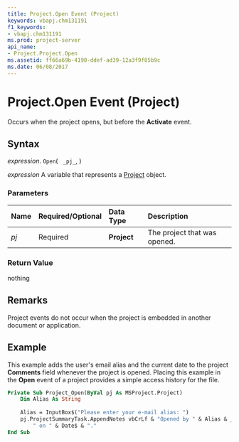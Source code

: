 ```yaml
---
title: Project.Open Event (Project)
keywords: vbapj.chm131191
f1_keywords:
- vbapj.chm131191
ms.prod: project-server
api_name:
- Project.Project.Open
ms.assetid: ff66a69b-4190-ddef-ad39-12a3f9f85b9c
ms.date: 06/08/2017
---
```



# Project.Open Event (Project)

Occurs when the project opens, but before the  **Activate** event.


## Syntax

 _expression_. `Open`( ` _pj_`, )

 _expression_ A variable that represents a [Project](./Project(enumerations).md) object.


### Parameters



|**Name**|**Required/Optional**|**Data Type**|**Description**|
|:-----|:-----|:-----|:-----|
| _pj_|Required|**Project**|The project that was opened.|

### Return Value

nothing


## Remarks

Project events do not occur when the project is embedded in another document or application.


## Example

This example adds the user's email alias and the current date to the project  **Comments** field whenever the project is opened. Placing this example in the **Open** event of a project provides a simple access history for the file.


```vb
Private Sub Project_Open(ByVal pj As MSProject.Project) 
    Dim Alias As String 
 
    Alias = InputBox$("Please enter your e-mail alias: ") 
    pj.ProjectSummaryTask.AppendNotes vbCrLf & "Opened by " & Alias & _
        " on " & Date$ & "." 
End Sub
```


